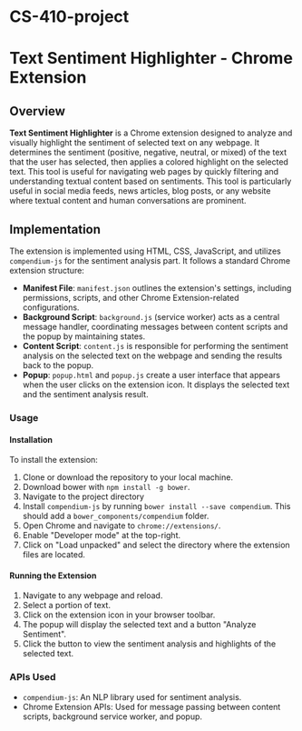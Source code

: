 # CS-410-project
# Text Sentiment Highlighter - Chrome Extension

## Overview

**Text Sentiment Highlighter** is a Chrome extension designed to analyze and visually highlight the sentiment of selected text on any webpage. It determines the sentiment (positive, negative, neutral, or mixed) of the text that the user has selected, then applies a colored highlight on the selected text. This tool is useful for navigating web pages by quickly filtering and understanding textual content based on sentiments. This tool is particularly useful in social media feeds, news articles, blog posts, or any website where textual content and human conversations are prominent.

## Implementation

The extension is implemented using HTML, CSS, JavaScript, and utilizes `compendium-js` for the sentiment analysis part. It follows a standard Chrome extension structure:

- **Manifest File**: `manifest.json` outlines the extension's settings, including permissions, scripts, and other Chrome Extension-related configurations.
- **Background Script**: `background.js` (service worker) acts as a central message handler, coordinating messages between content scripts and the popup by maintaining states.
- **Content Script**: `content.js` is responsible for performing the sentiment analysis on the selected text on the webpage and sending the results back to the popup.
- **Popup**: `popup.html` and `popup.js` create a user interface that appears when the user clicks on the extension icon. It displays the selected text and the sentiment analysis result.

### Usage

#### Installation

To install the extension:

1. Clone or download the repository to your local machine.
2. Download bower with `npm install -g bower`.
3. Navigate to the project directory
3. Install `compendium-js` by  running `bower install --save compendium`. This should add a `bower_components/compendium` folder.
2. Open Chrome and navigate to `chrome://extensions/`.
3. Enable "Developer mode" at the top-right.
4. Click on "Load unpacked" and select the directory where the extension files are located.

#### Running the Extension

1. Navigate to any webpage and reload.
2. Select a portion of text.
3. Click on the extension icon in your browser toolbar.
4. The popup will display the selected text and a button "Analyze Sentiment".
5. Click the button to view the sentiment analysis and highlights of the selected text.

### APIs Used

- `compendium-js`: An NLP library used for sentiment analysis.
- Chrome Extension APIs: Used for message passing between content scripts, background service worker, and popup.
